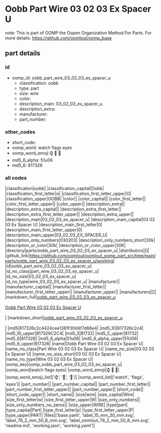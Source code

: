 # Oobb Part Wire 03 02 03 Ex Spacer U  

note: This is part of OOMP the Oopen Organization Method For Parts. For more details: https://github.com/oomlout/oomp_base

##  part details





### id
* oomp_id: oobb_part_wire_03_02_03_ex_spacer_u
  * classification: oobb
  * type: part
  * size: wire
  * color: 
  * description_main: 03_02_03_ex_spacer_u
  * description_extra: 
  * manufacturer: 
  * part_number: 

### other_codes
* short_code: 
* oomp_word: watch flags eyes
* oomp_word_emoji :watch: :flags: :eyes:
* md5_6_alpha: 51u06
* md5_6: 817326

### all codes 
|classification|oobb|
|classification_capital|Oobb|
|classification_first_letter|o|
|classification_first_letter_upper|O|
|classification_upper|OOBB|
|color||
|color_capital||
|color_first_letter||
|color_first_letter_upper||
|color_upper||
|description_extra||
|description_extra_capital||
|description_extra_first_letter||
|description_extra_first_letter_upper||
|description_extra_upper||
|description_main|03_02_03_ex_spacer_u|
|description_main_capital|03 02 03 Ex Spacer U|
|description_main_first_letter|0|
|description_main_first_letter_upper|0|
|description_main_upper|03_02_03_EX_SPACER_U|
|description_only_numbers|030203|
|description_only_numbers_short|30k|
|description_or_color|30k|
|description_or_color_upper|30K|
|directory|parts/oobb_part_wire_03_02_03_ex_spacer_u|
|distributors|[]|
|github_link|https://github.com/oomlout/oomlout_oomp_part_src/tree/main/parts/oobb_part_wire_03_02_03_ex_spacer_u/working|
|id|oobb_part_wire_03_02_03_ex_spacer_u|
|id_no_class|part_wire_03_02_03_ex_spacer_u|
|id_no_size|03_02_03_ex_spacer_u|
|id_no_type|wire_03_02_03_ex_spacer_u|
|manufacturer||
|manufacturer_capital||
|manufacturer_first_letter||
|manufacturer_first_letter_upper||
|manufacturer_upper||
|manufacturers|[]|
|markdown_full|[oobb_part_wire_03_02_03_ex_spacer_u](https://github.com/oomlout/oomlout_oomp_part_src/tree/main/parts/oobb_part_wire_03_02_03_ex_spacer_u/working)<br>[](https://github.com/oomlout/oomlout_oomp_part_src/tree/main/parts/oobb_part_wire_03_02_03_ex_spacer_u/working)<br>[Oobb Part Wire 03 02 03 Ex Spacer U](https://github.com/oomlout/oomlout_oomp_part_src/tree/main/parts/oobb_part_wire_03_02_03_ex_spacer_u/working)<br><br>|
|markdown_short|[oobb_part_wire_03_02_03_ex_spacer_u](https://github.com/oomlout/oomlout_oomp_part_src/tree/main/parts/oobb_part_wire_03_02_03_ex_spacer_u/working)<br><br>|
|md5|817326c2c4424cee1381f30d4f7d66e4|
|md5_10|817326c2c4|
|md5_10_upper|817326C2C4|
|md5_5|81732|
|md5_5_upper|81732|
|md5_6|817326|
|md5_6_alpha|51u06|
|md5_6_alpha_upper|51U06|
|md5_6_upper|817326|
|name|Oobb Part Wire 03 02 03 Ex Spacer U|
|name_no_class|Part Wire 03 02 03 Ex Spacer U|
|name_no_size|03 02 03 Ex Spacer U|
|name_no_size_short|03 02 03 Ex Spacer U|
|name_no_type|Wire 03 02 03 Ex Spacer U|
|oomp_key|oomp_oobb_part_wire_03_02_03_ex_spacer_u|
|oomp_word|watch flags eyes|
|oomp_word_emoji|:watch: :flags: :eyes:|
|oomp_word_emoji_list|[':watch:', ':flags:', ':eyes:']|
|oomp_word_list|['watch', 'flags', 'eyes']|
|part_number||
|part_number_capital||
|part_number_first_letter||
|part_number_first_letter_upper||
|part_number_upper||
|short_code||
|short_code_upper||
|short_name||
|size|wire|
|size_capital|Wire|
|size_first_letter|w|
|size_first_letter_upper|W|
|size_only_numbers||
|size_only_numbers_no_zeros||
|size_upper|WIRE|
|type|part|
|type_capital|Part|
|type_first_letter|p|
|type_first_letter_upper|P|
|type_upper|PART|
|files|['base.yaml', 'label_15_mm_30_mm.svg', 'label_76_2_mm_50_8_mm.svg', 'label_oomlout_76_2_mm_50_8_mm.svg', 'readme.md', 'working.json', 'working.yaml']|
